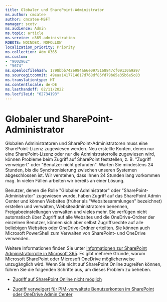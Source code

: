 ```yaml
---
title: Globaler und SharePoint-Administrator
ms.author: cmcatee
author: cmcatee-MSFT
manager: scotv
ms.audience: Admin
ms.topic: article
ms.service: o365-administration
ROBOTS: NOINDEX, NOFOLLOW
localization_priority: Priority
ms.collection: Adm_O365
ms.custom:
- "9002962"
- "5674"
ms.openlocfilehash: 1798bbb742e984a66e0975168847cf09130a9a97
ms.sourcegitcommit: 49eaa1417714617d768df85fd79b65e35b6e5c83
ms.translationtype: HT
ms.contentlocale: de-DE
ms.lasthandoff: 02/11/2022
ms.locfileid: "62734193"
---
```

# <a name="global-and-sharepoint-admin"></a>Globaler und SharePoint-Administrator

Globalen Administratoren und SharePoint-Administratoren muss eine SharePoint-Lizenz zugewiesen werden. Neu erstellte Konten, denen nur eine SharePoint-Lizenz oder nur die Administratorrolle zugewiesen wird, können Probleme beim Zugriff auf SharePoint feststellen, z. B. "Zugriff verweigert" oder "Benutzer nicht gefunden". Warten Sie mindestens 24 Stunden, bis die Synchronisierung zwischen unseren Systemen abgeschlossen ist. Wir verstehen, dass Ihnen 24 Stunden lang vorkommen mag. In vielen Fällen arbeiten wir bereits an einer Lösung.

Benutzer, denen die Rolle "Globaler Administrator" oder "SharePoint-Administrator" zugewiesen wurde, haben Zugriff auf das SharePoint Admin Center und können Websites (früher als "Websitesammlungen" bezeichnet) erstellen und verwalten, Websiteadministratoren benennen, Freigabeeinstellungen verwalten und vieles mehr. Sie verfügen nicht automatisch über Zugriff auf alle Websites und die OneDrive-Ordner der einzelnen Benutzer, können sich aber selbst Zugriffsrechte auf alle beliebigen Websites oder OneDrive-Ordner erteilten. Sie können auch Microsoft PowerShell zum Verwalten von SharePoint- und OneDrive verwenden.

Weitere Informationen finden Sie unter [Informationen zur SharePoint Administratorrolle in Microsoft 365](https://docs.microsoft.com/sharepoint/sharepoint-admin-role).
Es gibt mehrere Gründe, warum Microsoft SharePoint oder Microsoft OneDrive möglicherweise unzugänglich wird. Wenn Sie nicht auf SharePoint Online zugreifen können, führen Sie die folgenden Schritte aus, um dieses Problem zu beheben.

- [Zugriff auf SharePoint Online nicht möglich](https://docs.microsoft.com/sharepoint/troubleshoot/sharing-and-permissions/sharepoint-online-inaccessible)

- [Zugriff verweigert für PIM-verwaltete Benutzerkonten im SharePoint oder OneDrive Admin Center](https://docs.microsoft.com/sharepoint/troubleshoot/administration/access-denied-to-pim-user-accounts)